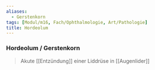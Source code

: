 ```yaml
---
aliases:
  - Gerstenkorn
tags: [Modul/m16, Fach/Ophthalmologie, Art/Pathologie]
title: Hordeolum
---
```

### Hordeolum / Gerstenkorn
> Akute [[Entzündung]] einer Liddrüse in [[Augenlider]]